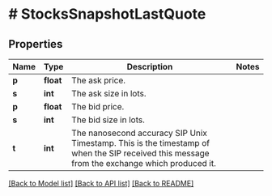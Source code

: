 # # StocksSnapshotLastQuote

## Properties

Name | Type | Description | Notes
------------ | ------------- | ------------- | -------------
**p** | **float** | The ask price. |
**s** | **int** | The ask size in lots. |
**p** | **float** | The bid price. |
**s** | **int** | The bid size in lots. |
**t** | **int** | The nanosecond accuracy SIP Unix Timestamp. This is the timestamp of when the SIP received this message from the exchange which produced it. |

[[Back to Model list]](../../README.md#models) [[Back to API list]](../../README.md#endpoints) [[Back to README]](../../README.md)
